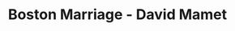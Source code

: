 ---
layout: production
title: Boston Marriage - David Mamet
dates: February 11 - February 20, 2016
location: Berger Park Coach House, Chicago
director: Angeli Primlani
director_bio_url: http://accidentalshakespeare.com/company/angeli_primlani
---